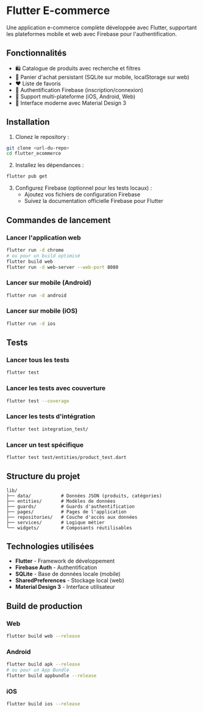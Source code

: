 # Flutter E-commerce

Une application e-commerce complète développée avec Flutter, supportant les plateformes mobile et web avec Firebase pour l'authentification.

## Fonctionnalités

- 🛍️ Catalogue de produits avec recherche et filtres
- 🛒 Panier d'achat persistant (SQLite sur mobile, localStorage sur web)
- ❤️ Liste de favoris
- 🔐 Authentification Firebase (inscription/connexion)
- 📱 Support multi-plateforme (iOS, Android, Web)
- 🎨 Interface moderne avec Material Design 3

## Installation

1. Clonez le repository :

```bash
git clone <url-du-repo>
cd flutter_ecommerce
```

2. Installez les dépendances :

```bash
flutter pub get
```

3. Configurez Firebase (optionnel pour les tests locaux) :
   - Ajoutez vos fichiers de configuration Firebase
   - Suivez la documentation officielle Firebase pour Flutter

## Commandes de lancement

### Lancer l'application web

```bash
flutter run -d chrome
# ou pour un build optimisé
flutter build web
flutter run -d web-server --web-port 8080
```

### Lancer sur mobile (Android)

```bash
flutter run -d android
```

### Lancer sur mobile (iOS)

```bash
flutter run -d ios
```

## Tests

### Lancer tous les tests

```bash
flutter test
```

### Lancer les tests avec couverture

```bash
flutter test --coverage
```

### Lancer les tests d'intégration

```bash
flutter test integration_test/
```

### Lancer un test spécifique

```bash
flutter test test/entities/product_test.dart
```

## Structure du projet

```
lib/
├── data/           # Données JSON (produits, catégories)
├── entities/       # Modèles de données
├── guards/         # Guards d'authentification
├── pages/          # Pages de l'application
├── repositories/   # Couche d'accès aux données
├── services/       # Logique métier
└── widgets/        # Composants réutilisables
```

## Technologies utilisées

- **Flutter** - Framework de développement
- **Firebase Auth** - Authentification
- **SQLite** - Base de données locale (mobile)
- **SharedPreferences** - Stockage local (web)
- **Material Design 3** - Interface utilisateur

## Build de production

### Web

```bash
flutter build web --release
```

### Android

```bash
flutter build apk --release
# ou pour un App Bundle
flutter build appbundle --release
```

### iOS

```bash
flutter build ios --release
```
